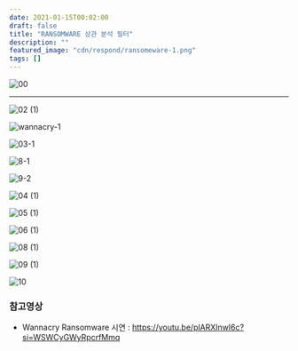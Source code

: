 ```yaml
---
date: 2021-01-15T00:02:00
draft: false
title: "RANSOMWARE 상관 분석 필터"
description: ""
featured_image: "cdn/respond/ransomeware-1.png"
tags: []
---
```


![00](https://github.com/user-attachments/assets/048dfac4-00d5-49cb-a6e8-9c96be93c2bf)

<!--more-->
---
![02 (1)](https://github.com/user-attachments/assets/bb24bb86-c066-443b-9fcb-b7e44f320460)

![wannacry-1](https://github.com/user-attachments/assets/e2d5d173-7453-4c06-a410-42dfa0a20772)

![03-1](https://github.com/user-attachments/assets/f036d867-eca5-473e-af2a-7b86d99bc78b)

![8-1](https://github.com/user-attachments/assets/70b88467-085f-411f-8bc5-2ad5cf72eb82)

![9-2](https://github.com/user-attachments/assets/88df3778-c820-47cb-9a22-ff538f5cc756)

![04 (1)](https://github.com/user-attachments/assets/16f963ec-b303-45af-b6f9-91b883700166)

![05 (1)](https://github.com/user-attachments/assets/859cf1e6-523a-4720-9658-32845be22812)

![06 (1)](https://github.com/user-attachments/assets/666a0338-5f20-4558-93c9-310adc79be52)

![08 (1)](https://github.com/user-attachments/assets/c60387ae-0df6-4459-aa87-ad4e38d664a8)

![09 (1)](https://github.com/user-attachments/assets/8e6c9242-72d0-4f44-9ab9-e499d38b40d0)

![10](https://github.com/user-attachments/assets/2c988d5e-69ae-4790-9b64-b209b637ea4f)

### 참고영상
- Wannacry Ransomware 시연 : https://youtu.be/plARXInwl6c?si=WSWCyGWyRpcrfMmq
